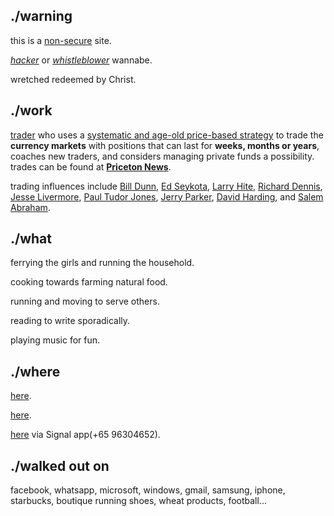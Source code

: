 ## **./warning**

this is a [non-secure](https://www.eukhost.com/blog/webhosting/ssl-essential-now-google-warn-users-of-non-secure-websites/) site.

[_hacker_](https://en.wikipedia.org/wiki/Hacker) or [_whistleblower_](https://edwardsnowden.com/) wannabe.

wretched redeemed by Christ.

## **./work**

[trader](https://en.wikipedia.org/wiki/Trader_(finance)) who uses a [systematic and age-old price-based strategy](https://www.trendfollowing.com/trend/) to trade the **currency markets** with positions that can last for **weeks, months or years**, coaches new traders, and considers managing private funds a possibility. trades can be found at [**Priceton News**](https://priceton-news.github.io/Priceton-News/).

trading influences include [Bill Dunn](http://dunncapital.com/), [Ed Seykota](http://www.seykota.com/tribe/), [Larry Hite](https://www.trendfollowing.com/larry_hite/), [Richard Dennis](http://turtletrader.com/trader-dennis/), [Jesse Livermore](https://jesse-livermore.com/), [Paul Tudor Jones](https://www.tudorfunds.com/), [Jerry Parker](http://www.chesapeakecapital.com/), [David Harding](https://www.wintoncapital.com/), and [Salem Abraham](http://www.abrahamtrading.com/).

## **./what**

ferrying the girls and running the household.

cooking towards farming natural food.

running and moving to serve others.

reading to write sporadically.

playing music for fun. 

## **./where**

[here](mailto:francis@mrfrancistan.com).

[here](https://twitter.com/mrfrancistan).

[here](https://whispersystems.org/) via Signal app(+65 96304652). 

## **./walked out on**

facebook, whatsapp, microsoft, windows, gmail, samsung, iphone, starbucks, boutique running shoes, wheat products, football... 
